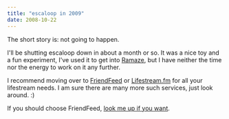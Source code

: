 ```yaml
---
title: "escaloop in 2009"
date: 2008-10-22
---
```


The short story is: not going to happen.

I'll be shutting escaloop down in about a month or so. It was a nice toy and a fun experiment, I've used it to get into [Ramaze][1], but I have neither the time nor the energy to work on it any further.

I recommend moving over to [FriendFeed][2] or [Lifestream.fm][3] for all your lifestream needs. I am sure there are many more such services, just look around. :)

If you should choose FriendFeed, [look me up if you want][4].

[1]: http://ramaze.net
[2]: http://friendfeed.com
[3]: http://lifestream.fm
[4]: http://friendfeed.com/carlo

